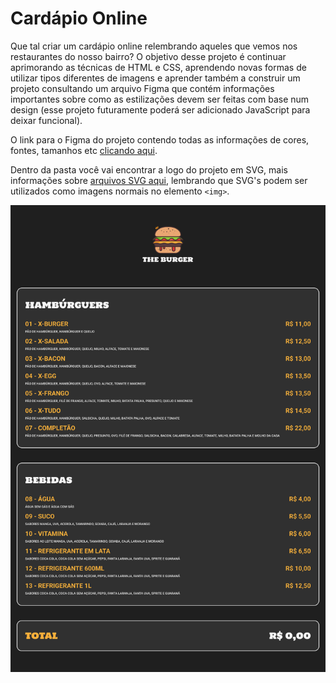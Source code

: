 # Cardápio Online

Que tal criar um cardápio online relembrando aqueles que vemos nos restaurantes do nosso bairro? O objetivo desse projeto é continuar aprimorando as técnicas de HTML e CSS, aprendendo novas formas de utilizar tipos diferentes de imagens e aprender também a construir um projeto consultando um arquivo Figma que contém informações importantes sobre como as estilizações devem ser feitas com base num design (esse projeto futuramente poderá ser adicionado JavaScript para deixar funcional).

O link para o Figma do projeto contendo todas as informações de cores, fontes, tamanhos etc [clicando aqui](https://www.figma.com/file/GQGpBdgjXxJia45X9bBvYe/Card%C3%A1pio).

Dentro da pasta você vai encontrar a logo do projeto em SVG, mais informações sobre [arquivos SVG aqui](https://developer.mozilla.org/pt-BR/docs/Glossary/SVG), lembrando que SVG's podem ser utilizados como imagens normais no elemento `<img>`.

<img src="../examples/Cardapio.jpg">
